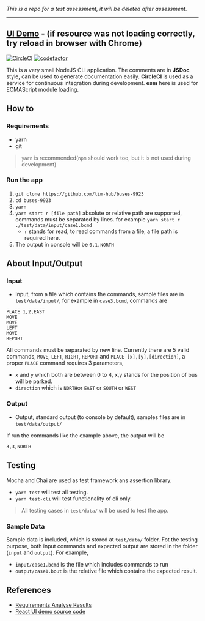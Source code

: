 *This is a repo for a test assessment, it will be deleted after assessment.*

---
[**UI Demo**](http://tim.bai.uno/buses-9923-react/) - (if resource was not loading correctly, try reload in browser with Chrome)
---

[![CircleCI](https://circleci.com/gh/tim-hub/buses-9923.svg?style=svg)](https://circleci.com/gh/tim-hub/buses-9923) [![codefactor](https://www.codefactor.io/repository/github/tim-hub/buses-9923/badge?style=flat-square)](https://www.codefactor.io/repository/github/tim-hub/buses-9923)

This is a very small NodeJS CLI application. The comments are in **JSDoc** style, can be used to generate documentation easily. **CircleCI** is used as a service for continuous integration during development. **esm** here is used for ECMAScript module loading.


## How to
### Requirements
- yarn
- git

> `yarn` is recommended(`npm` should work too, but it is not used during development)

### Run the app

1. `git clone https://github.com/tim-hub/buses-9923`
2. `cd buses-9923`
2. `yarn`
3. `yarn start r [file path]` absolute or relative path are supported, commands must be separated by lines. for example `yarn start r ./test/data/input/case1.bcmd`
    - `r` stands for read, to read commands from a file, a file path is required here.
4. The output in console will be `0,1,NORTH`

## About Input/Output

### Input
- Input, from a file which contains the commands, sample files are in `test/data/input/`, for example in `case3.bcmd`, commands are

```
PLACE 1,2,EAST
MOVE
MOVE
LEFT
MOVE
REPORT
```
All commands must be separated by new line.
Currently there are 5 valid commands, `MOVE`, `LEFT`, `RIGHT`, `REPORT` and `PLACE [x],[y],[direction]`, a proper `PLACE` command requires 3 parameters,

- `x` and `y` which both are between 0 to 4, x,y stands for the position of bus will be parked.
- `direction` which is `NORTH`or `EAST` or `SOUTH` or `WEST`


### Output
- Output, standard output (to console by default), samples files are in `test/data/output/`

If run the commands like the example above, the output will be

```
3,3,NORTH
```


## Testing
Mocha and Chai are used as test framework ans assertion library.
- `yarn test` will test all testing.
- `yarn test-cli` will test functionality of cli only.

> All testing cases in `test/data/` will be used to test the app.



### Sample Data
Sample data is included, which is stored at `test/data/` folder. Fot the testing purpose, both input commands and expected output are stored in the folder (`input` and `output`). For example,

- `input/case1.bcmd` is the file which includes commands to run
- `output/case1.bout` is the relative file which contains the expected result.






## References
- [Requirements Analyse Results](https://github.com/tim-hub/buses-9923/blob/master/Analyse.md)
- [React UI demo source code](https://github.com/tim-hub/buses-9923-react)
